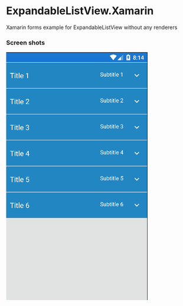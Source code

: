 # ExpandableListView.Xamarin
Xamarin forms example for ExpandableListView without any renderers



###  Screen shots ###

![Alt text](/screenshots/android.gif?raw=true "Android")




